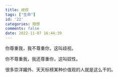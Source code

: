 ```yaml
---
title: 歧视
tags: ["生命"]
id: '22'
categories: 随想
comments: false
date: 2022-11-07 16:44:39
---
```


你尊重我，我不尊重你，这叫歧视。

你不尊重我，我还尊重你，这叫奴性。

很多崇洋媚外、天天标榜某种价值观的人就是这么干的。